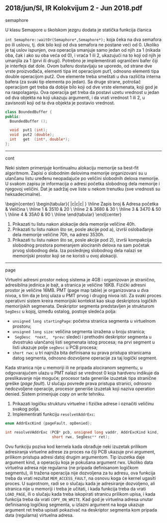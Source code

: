 2018/jun/SI, IR Kolokvijum 2 - Jun 2018.pdf
--------------------------------------------------------------------------------
semaphore

U klasu Semapore u školskom jezgru dodata je statička funkcija članica

`int Semaphore::waitOr(Semaphore*,Semaphore*);`
koja čeka na dva semafora po ili uslovu, tj. dok bilo koji od dva semafora ne postane veći od 0.
Ukoliko je taj uslov ispunjen, ova operacija smanjuje samo jedan od njih za 1 (nikada oba,
čak i ako su oba veća od 0), i vraća 1 ili 2, ukazujući na to koji od njih je umanjila za 1 (prvi
ili drugi).
Potrebno je implementirati ograničeni bafer čiji je interfejs dat dole. Ovom baferu dostavljaju
se uporedo, od strane dve vrste proizvođača, elementi tipa int operacijom put1,  odnosno
elementi  tipa double operacijom put2. Ove elemente treba smeštati u dva različita interna
bafera (za svaki tip elementa po jedan). Sa druge strane, potrošač operacijom get treba  da
dobije bilo koji od dve vrste elemenata, koji god je na raspolaganju. Ova operacija get treba
da  postavi  uzetu  vrednost  u  jedan  od  dva  objekta  na  koji  ukazuju  argumenti,  i  da  vrati
vrednost 1 ili 2, u zavisnosti koji od ta dva objekta je postavio vrednost.
```cpp
class BoundedBuffer {
public:
  BoundedBuffer ();

  void  put1 (int);
  void  put2 (double);
  int   get  (int*, double*);
};
```

--------------------------------------------------------------------------------
cont

Neki  sistem  primenjuje  kontinualnu  alokaciju  memorije  sa best-fit algoritmom. Zapisi  o
slobodnim  delovima  memorije  organizovani  su  u  ulančanu  listu  uređenu  neopadajuće  po
veličini  slobodnih  delova  memorije.  U  svakom  zapisu  je  informacija  o  adresi  početka
slobodnog dela memorije i njegovoj veličini. Dat je sadržaj ove liste u nekom trenutku (sve
vrednosti su heksadecimalne).

\begin{center}
\begin{tabular}{ |c|c|c| }
\hline
Zapis broj & Adresa početka & Veličina \\
\hline
1 & 3510 & 20 \\
\hline
2 & 3680 & 30 \\
\hline
3 & 3470 & 50 \\
\hline
4 & 35A0 & 90 \\
\hline
\end{tabular}
\end{center}

1. Prikazati tu listu nakon alokacije dela memorije veličine 40h.
2. Prikazati tu listu nakon što se, posle akcije pod a), izvrši oslobađanje dela memorije
veličine 70h, na adresi 3530h.
3. Prikazati  tu  listu  nakon  što  se, posle  akcije  pod 2),  izvrši  kompakcija  slobodnog
prostora pomeranjem alociranih delova na sam početak prvog slobodnog dela. Iza poslednjeg
slobodnog dela nalazi se memorijski prostor koji se ne koristi u ovoj alokaciji.

--------------------------------------------------------------------------------
page

Virtuelni adresni prostor nekog sistema je 4GB i organizovan je stranično, adresibilna jedinica
je bajt, a stranica je veličine 16KB. Fizički adresni prostor je veličine 16MB. PMT (page map
table) je organizovana u dva nivoa, s tim da je broj ulaza u PMT prvog i drugog nivoa isti.
Za  svaki  proces operativni sistem kreira memorijski kontekst kao skup deskriptora logičkih
memorijskih  segmenata.  Deskriptor  segmenta  predstavljen je  strukturom `SegDesc` u  kojoj,
između ostalog, postoje sledeća polja:

- `unsigned long startingPage`: početna stranica segmenta u virtuelnom prostoru;
- `unsigned long size`: veličina segmenta izražena u broju stranica;
- ` SegDesc  *next,  *prev`:  sledeći  i  prethodni  deskriptor  segmenta  u  dvostruko
ulančanoj listi segmenata istog procesa; na prvi segment u listi ukazuje polje `segDesc`
u PCB procesa;
- `short rwx`: u tri najniža bita definisana su prava pristupa stranicama datog segmenta,
odnosno dozvoljene operacije za taj logički segment.

Kada stranica nije u memoriji ili ne pripada alociranom segmentu, u odgovarajućem  ulazu u
PMT nalazi se vrednost 0 koja hardveru indikuje da preslikavanje nije moguće; procesor tada
generiše izuzetak tipa stranične greške (*page fault*). U slučaju povrede prava pristupa stranici,
odnosno  nedozvoljene  operacije,  procesor  generiše  izuzetak  koji  naziva operation  denied.
Sistem primenjuje *copy on write* tehniku.

1. Prikazati logičku strukturu virtuelne i fizičke adrese i označiti veličinu svakog polja.
2. Implementirati funkciju `resolveVAddrExc`:
```cpp
enum AddrExcKind {pageFault, opDenied};

int resolveVAddrExc (PCB* pcb, unsigned long vaddr, AddrExcKind kind,
                     short rwx, SegDesc** ret);
```
Ovu funkciju poziva kod kernela kada obrađuje neki izuzetak prilikom  adresiranja  virtuelne
adrese za proces na čiji PCB ukazuje  prvi  argument,  prilikom pristupa adresi datoj drugim
argumentom. Tip izuzetka daje argument kind, a operaciju koja je pokušana argument rwx.
Ukoliko data virtuelna adresa nije regularna (ne pripada definisanom logičkom segmentu), ili
tražena  operacija  nije   dozvoljena   za   tu   adresu,   ova   funkcija treba   da   vrati   rezultat
`MEM_ACCESS_FAULT`, na osnovu koga će kernel ugasiti proces. U suprotnom, radi se o slučaju
kada je adresiranje dozvoljeno, ali stranica nije u memoriji i treba je učitati, i  kada  funkcija
treba  da  vrati `LOAD_PAGE`, ili o slučaju kada treba iskopirati stranicu prilikom upisa, i kada
funkcija  treba  da  vrati `COPY_ON_WRITE`.  Kad  god  je  virtuelna  adresa  unutar  definisanog
logičkog segmenta, u izlazni argument na koga ukazuje argument ret treba upisati pokazivač
na deskriptor segmenta kom pripada data (regularna) virtuelna adresa.
